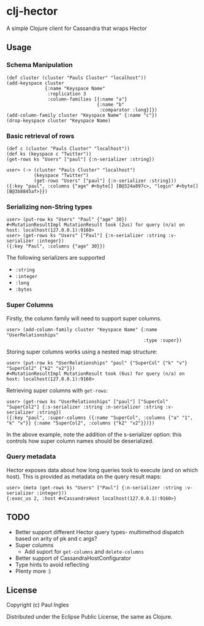 # clj-hector

A simple Clojure client for Cassandra that wraps Hector

## Usage

### Schema Manipulation

    (def cluster (cluster "Pauls Cluster" "localhost"))
    (add-keyspace cluster
                  {:name "Keyspace Name"
                   :replication 3
                   :column-families [{:name "a"}
                                     {:name "b"
                                      :comparator :long}]})
    (add-column-family cluster "Keyspace Name" {:name "c"})
    (drop-keyspace cluster "Keyspace Name)

### Basic retrieval of rows

    (def c (cluster "Pauls Cluster" "localhost"))
    (def ks (keyspace c "Twitter"))
    (get-rows ks "Users" ["paul"] {:n-serializer :string})

    user> (-> (cluster "Pauls Cluster" "localhost")
              (keyspace "Twitter")
              (get-rows "Users" ["paul"] {:n-serializer :string}))
    ({:key "paul", :columns {"age" #<byte[] [B@324a897c>, "login" #<byte[] [B@3b8845af>}})

### Serializing non-String types

    user> (put-row ks "Users" "Paul" {"age" 30})
    #<MutationResultImpl MutationResult took (2us) for query (n/a) on host: localhost(127.0.0.1):9160>
    user> (get-rows ks "Users" ["Paul"] {:n-serializer :string :v-serializer :integer})
    ({:key "Paul", :columns {"age" 30}})

The following serializers are supported

* `:string`
* `:integer`
* `:long`
* `:bytes`

### Super Columns

Firstly, the column family will need to support super columns.

    user> (add-column-family cluster "Keyspace Name" {:name "UserRelationships"
                                                      :type :super})

Storing super columns works using a nested map structure:

    user> (put-row ks "UserRelationships" "paul" {"SuperCol" {"k" "v"} "SuperCol2" {"k2" "v2"}})
    #<MutationResultImpl MutationResult took (6us) for query (n/a) on host: localhost(127.0.0.1):9160>

Retrieving super columns with `get-rows`:

    user> (get-rows ks "UserRelationships" ["paul"] ["SuperCol" "SuperCol2"] {:s-serializer :string :n-serializer :string :v-serializer :string})
    ({:key "paul", :super-columns ({:name "SuperCol", :columns {"a" "1", "k" "v"}} {:name "SuperCol2", :columns {"k2" "v2"}})})

In the above example, note the addition of the s-serializer option:
this controls how super column names should be deserialized.

### Query metadata

Hector exposes data about how long queries took to execute (and on which host). This is provided as metadata on the query result maps:

    user> (meta (get-rows ks "Users" ["Paul"] {:n-serializer :string :v-serializer :integer}))
    {:exec_us 2, :host #<CassandraHost localhost(127.0.0.1):9160>}

## TODO

* Better support different Hector query types- multimethod dispatch
  based on arity of pk and c args?
* Super columns
  * Add suport for `get-columns` and `delete-columns`
* Better support of CassandraHostConfigurator
* Type hints to avoid reflecting
* Plenty more :)

## License

Copyright (c) Paul Ingles

Distributed under the Eclipse Public License, the same as Clojure.
